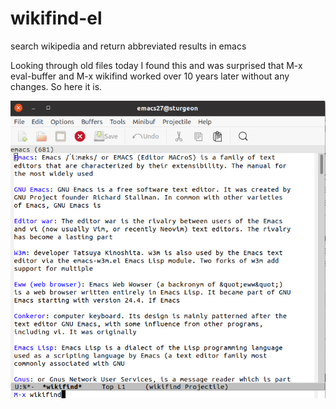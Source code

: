# wikifind-el
search wikipedia and return abbreviated results in emacs

Looking through old files today I found this and was surprised that M-x eval-buffer and M-x wikifind worked over 10 years later without any changes.  So here it is.

![screenshot](./screenshot.png)
